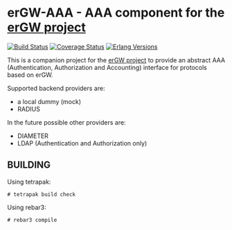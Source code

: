 erGW-AAA - AAA component for the [erGW project][1]
==================================================
[![Build Status][travis badge]][travis]
[![Coverage Status][coveralls badge]][coveralls]
[![Erlang Versions][erlang version badge]][travis]

This is a companion project for the [erGW project][1] to provide an abstract AAA (Authentication, Authorization and Accounting) interface for protocols based on erGW.

Supported backend providers are:

* a local dummy (mock)
* RADIUS

In the future possible other providers are:

* DIAMETER
* LDAP (Authentication and Authorization only)

BUILDING
--------

Using tetrapak:

    # tetrapak build check

Using rebar3:

    # rebar3 compile


[1]: https://github.com/travelping/ergw

<!-- Badges -->
[travis]: https://travis-ci.org/travelping/ergw_aaa
[travis badge]: https://img.shields.io/travis/travelping/ergw_aaa/master.svg?style=flat-square
[coveralls]: https://coveralls.io/github/travelping/ergw_aaa
[coveralls badge]: https://img.shields.io/coveralls/travelping/ergw_aaa/master.svg?style=flat-square
[erlang version badge]: https://img.shields.io/badge/erlang-R19.1%20to%2019.3-blue.svg?style=flat-square

